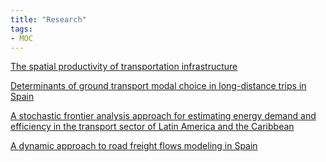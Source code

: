 ```yaml
---
title: "Research"
tags:
- MOC
---
```


[The spatial productivity of transportation infrastructure](research/The%20spatial%20productivity%20of%20transportation%20infrastructure.md)

[Determinants of ground transport modal choice in long-distance trips in Spain](https://scholar.google.com/citations?view_op=view_citation&hl=es&user=WaC-GcIAAAAJ&citation_for_view=WaC-GcIAAAAJ:ZeXyd9-uunAC)

[A stochastic frontier analysis approach for estimating energy demand and efficiency in the transport sector of Latin America and the Caribbean](https://scholar.google.com/citations?view_op=view_citation&hl=es&user=WaC-GcIAAAAJ&citation_for_view=WaC-GcIAAAAJ:-f6ydRqryjwC)

[A dynamic approach to road freight flows modeling in Spain](https://scholar.google.com/citations?view_op=view_citation&hl=es&user=WaC-GcIAAAAJ&citation_for_view=WaC-GcIAAAAJ:7PzlFSSx8tAC)